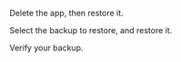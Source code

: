 Delete the app, then restore it.

Select the backup to restore, and restore it.

Verify your backup.